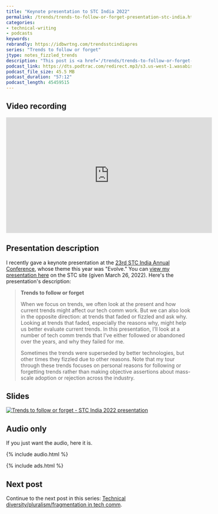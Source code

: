 ```yaml
---
title: "Keynote presentation to STC India 2022"
permalink: /trends/trends-to-follow-or-forget-presentation-stc-india.html
categories:
- technical-writing
- podcasts
keywords:
rebrandly: https://idbwrtng.com/trendsstcindiapres
series: "Trends to follow or forget"
jtype: notes_fizzled_trends
description: "This post is <a href='/trends/trends-to-follow-or-forget-intro.html'>part of a series</a> that explores tech comm trends that I've either followed or forgotten, and why. The overall goal is to better understand the reasons that drive trend adoption or abandonment in my personal career. This post contains a keynote presentation I gave to STC India on March 26, 2022."
podcast_link: https://dts.podtrac.com/redirect.mp3/s3.us-west-1.wasabisys.com/idbwmedia.com/podcasts/stcindiatrendstofollow2022.mp3
podcast_file_size: 45.5 MB
podcast_duration: "57:12"
podcast_length: 45459515
---
```


## Video recording

<iframe width="560" height="315" src="https://www.youtube.com/embed/VHXES-nnUGA" title="YouTube video player" frameborder="0" allow="accelerometer; autoplay; clipboard-write; encrypted-media; gyroscope; picture-in-picture" allowfullscreen></iframe>

## Presentation description

I recently gave a keynote presentation at the [23rd STC India Annual Conference](https://stc-india.org/conferences/2022/), whose theme this year was "Evolve." You can [view my presentation here](https://stc-india.org/conferences/2022/tom-johnson-keynote/) on the STC site (given March 26, 2022). Here's the presentation's description:

> **Trends to follow or forget**
>
> When we focus on trends, we often look at the present and how current trends might affect our tech comm work. But we can also look in the opposite direction: at trends that faded or fizzled and ask why. Looking at trends that faded, especially the reasons why, might help us better evaluate current trends. In this presentation, I’ll look at a number of tech comm trends that I’ve either followed or abandoned over the years, and why they failed for me.
>
> Sometimes the trends were superseded by better technologies, but other times they fizzled due to other reasons. Note that my tour through these trends focuses on personal reasons for following or forgetting trends rather than making objective assertions about mass-scale adoption or rejection across the industry.

## Slides

<a href="https://idratherbewriting.com/learnapidoc/slides/fizzled_trends.html"><img style="max-width: 450px" src="https://s3.us-west-1.wasabisys.com/idbwmedia.com/images/trendstofollowslidethumb.png" alt="Trends to follow or forget - STC India 2022 presentation" /></a>

## Audio only

If you just want the audio, here it is.

{% include audio.html %}

{% include ads.html %}


## Next post

Continue to the next post in this series: [Technical diversity/pluralism/fragmentation in tech comm](/trends/embracing-diversity-pluralism-fragmentation.html).